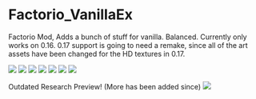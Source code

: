 # Factorio_VanillaEx
Factorio Mod, Adds a bunch of stuff for vanilla. Balanced. Currently only works on 0.16. 0.17 support is going to need a remake, since all of the art assets have been changed for the HD textures in 0.17.

![](https://github.com/bloc97/Factorio_VanillaEx/blob/master/resources/PowerComparison.png)
![](https://github.com/bloc97/Factorio_VanillaEx/blob/master/resources/PowerSources.png)
![](https://github.com/bloc97/Factorio_VanillaEx/blob/master/resources/PowerStorage.png)
![](https://github.com/bloc97/Factorio_VanillaEx/blob/master/resources/Production.png)
![](https://github.com/bloc97/Factorio_VanillaEx/blob/master/resources/Vehicles.png)
![](https://github.com/bloc97/Factorio_VanillaEx/blob/master/resources/Walls.png)
![](https://github.com/bloc97/Factorio_VanillaEx/blob/master/resources/Weapons.png)

Outdated Research Preview! (More has been added since)
![](https://github.com/bloc97/Factorio_VanillaEx/blob/master/resources/research.png)
